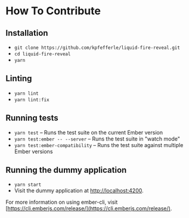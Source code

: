 # How To Contribute

## Installation

- `git clone https://github.com/kpfefferle/liquid-fire-reveal.git`
- `cd liquid-fire-reveal`
- `yarn`

## Linting

- `yarn lint`
- `yarn lint:fix`

## Running tests

- `yarn test` – Runs the test suite on the current Ember version
- `yarn test:ember -- --server` – Runs the test suite in "watch mode"
- `yarn test:ember-compatibility` – Runs the test suite against multiple Ember versions

## Running the dummy application

- `yarn start`
- Visit the dummy application at [http://localhost:4200](http://localhost:4200).

For more information on using ember-cli, visit [https://cli.emberjs.com/release/](https://cli.emberjs.com/release/).
